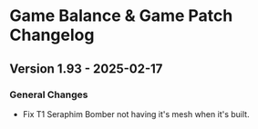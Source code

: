 # Game Balance & Game Patch Changelog

## Version 1.93 - 2025-02-17
### General Changes
- Fix T1 Seraphim Bomber not having it's mesh when it's built.
